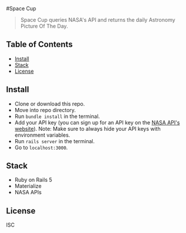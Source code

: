 #Space Cup

> Space Cup queries NASA's API and returns the daily Astronomy Picture Of The Day.

## Table of Contents

- [Install](#install)
- [Stack](#stack)
- [License](#license)

## Install
+ Clone or download this repo.
+ Move into repo directory.
+ Run `bundle install` in the terminal.
+ Add your API key (you can sign up for an API key on the [NASA API's website](https://api.nasa.gov/index.html#apply-for-an-api-key)).
Note: Make sure to always hide your API keys with environment variables.
+ Run `rails server` in the terminal.
+ Go to `localhost:3000`.

## Stack
+ Ruby on Rails 5
+ Materialize
+ NASA APIs

## License
ISC

